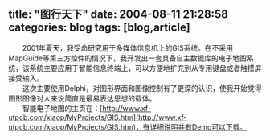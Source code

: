 title: "图行天下"
date: 2004-08-11 21:28:58
categories: blog
tags: [blog,article]
---
　　2001年夏天，我受命研究用于多媒体信息机上的GIS系统。在不采用MapGuide等第三方控件的情况下，我开发出一套具备自主数据库的电子地图系统，该系统主要应用于智能信息终端上，可以方便地扩充到从专用键盘或者触摸屏接受输入。  
　　这次主要使用Delphi，对图形界面和图像控制有了更深的认识，使我开始觉得图形图像对人来说简直是最易表达思想的载体。  
　　智能电子地图的主页在：[http://www.xf-utpcb.com/xiaop/MyProjects/GIS.htm](http://www.xf-utpcb.com/xiaop/MyProjects/GIS.htm)，有详细说明并有Demo可以下载。
